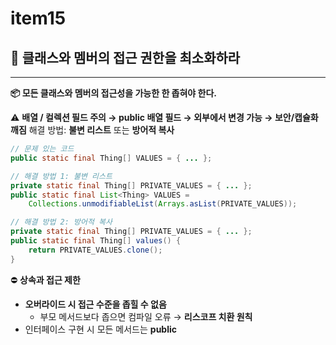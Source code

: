 # item15

## 🪪 클래스와 멤버의 접근 권한을 최소화하라

---

**📦 모든 클래스와 멤버의 접근성을 가능한 한 좁혀야 한다.**

⚠️ **배열 / 컬렉션 필드 주의
→ public 배열 필드 → 외부에서 변경 가능 → 보안/캡슐화 깨짐**
해결 방법: **불변 리스트** 또는 **방어적 복사**

```java
// 문제 있는 코드
public static final Thing[] VALUES = { ... };

// 해결 방법 1: 불변 리스트
private static final Thing[] PRIVATE_VALUES = { ... };
public static final List<Thing> VALUES =
    Collections.unmodifiableList(Arrays.asList(PRIVATE_VALUES));

// 해결 방법 2: 방어적 복사
private static final Thing[] PRIVATE_VALUES = { ... };
public static final Thing[] values() {
    return PRIVATE_VALUES.clone();
}
```

⛔️ **상속과 접근 제한**

- **오버라이드 시 접근 수준을 좁힐 수 없음**
    - 부모 메서드보다 좁으면 컴파일 오류
      → **리스코프 치환 원칙**
- 인터페이스 구현 시 모든 메서드는 **public**